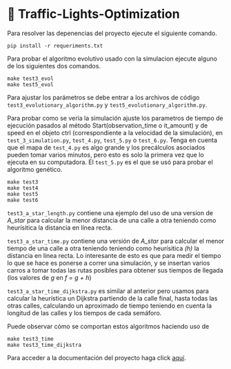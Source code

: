 # 🚦 Traffic-Lights-Optimization

Para resolver las depenencias del proyecto ejecute el siguiente comando.

```shell
pip install -r requeriments.txt 
```

Para probar el algoritmo evolutivo usado con la simulacion ejecute alguno de los siguientes dos comandos.

```shell
make test3_evol
make test5_evol
```

Para ajustar los parámetros se debe entrar a los archivos de código `test3_evolutionary_algorithm.py` y `test5_evolutionary_algorithm.py`.

Para probar como se vería la simulación ajuste los parametros de tiempo de ejecución pasados al método Start(observation_time o it_amount) y de speed en el objeto ctrl (correspondiente a la velocidad de la simulación), en `test_3_simulation.py`, `test_4.py`, `test_5.py` o `test_6.py`. Tenga en cuenta que el mapa de `test_4.py` es algo grande y los precálculos asociados pueden tomar varios minutos, pero esto es solo la primera vez que lo ejecuta en su computadora. El `test_5.py` es el que se usó para probar el algoritmo genético.

```shell
make test3
make test4
make test5
make test6
```

`test3_a_star_length.py` contiene una ejemplo del uso de una version de *A_star* para calcular la menor distancia de una calle a otra teniendo como heurísitica la distancia en línea recta.

`test3_a_star_time.py` contiene una versión de *A_star* para calcular el menor tiempo de una calle a otra teniendo teniendo como heurísitica *(h)* la distancia en línea recta. Lo interesante de esto es que para medir el tiempo lo que se hace es ponerse a correr una simulación, y se insertan varios carros a tomar todas las rutas posibles para obtener sus tiempos de llegada (los valores de *g* en *f = g + h*)

`test3_a_star_time_dijkstra.py` es similar al anterior pero usamos para calcular la heurística un Dijkstra partiendo de la calle final, hasta todas las otras calles, calculando un aproximado de tiempo teniendo en cuenta la longitud de las calles y los tiempos de cada semáforo.

Puede observar cómo se comportan estos algoritmos haciendo uso de

```shell
make test3_time
make test3_time_dijkstra
```

Para acceder a la documentación del proyecto haga click [aquí](./report/TLO.pdf).
